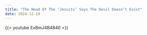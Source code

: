```yaml
---
title: "The Head Of The ‘Jesuits’ Says The Devil Doesn’t Exist"
date: 2024-12-19
---
```


{{< youtube ExBmJ4B4840 >}}
